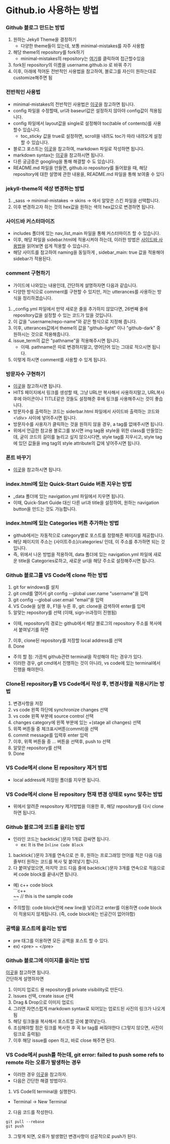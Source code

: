 # Github.io 사용하는 방법

### Github 블로그 만드는 방법
1. 원하는 Jekyll Theme을 결정하기
    - 다양한 theme들이 있는데, 보통 minimal-mistakes를 자주 사용함
2.  해당 theme의 repository를 fork하기
    - minimal-mistakes의 repository는 [여기](https://github.com/mmistakes/minimal-mistakes)를 클릭하여 접근할수있음
4.  fork된 repository의 이름을 username.github.io 로 바꿔 주기
5.  이후, 아래에 적어둔 전반적인 사용법을 참고하여, 블로그를 자신이 원하는대로 customize해주면 됨

### 전반적인 사용법
- minimal-mistakes의 전반적인 사용법은 [이곳](https://mmistakes.github.io/minimal-mistakes/docs/quick-start-guide/)을 참고하면 됩니다.
- config 파일을 수정할때, url과 baseurl값은 설정하지 않아야 config값이 적용됩니다.
- config 파일에서 layout값을 single로 설정해야 toc(table of contents)를 사용할수 있습니다.
  - toc_sticky 값을 true로 설정하면, scroll을 내려도 toc가 따라 내려오게 설정할 수 있습니다.
- 블로그 포스트는 [이곳](https://ansohxxn.github.io/blog/posting/)을 참고하여, markdown 파일로 작성하면 됩니다.
- markdown syntax는 [이곳](https://simhyejin.github.io/2016/06/30/Markdown-syntax/)을 참고하시면 됩니다.
- 다른 궁금증은 googling을 통해 해결할 수 도 있습니다.
- README.md 파일을 만들면, github.io repository를 들어왔을 때, 해당 repository에 대한 설명에 관한 내용을, README.md 파일을 통해 보여줄 수 있다
 
 
### jekyll-theme의 색상 변경하는 방법
1. \_sass -> minimal-mistakes -> skins -> 에서 알맞은 스킨 파일을 선택합니다.
2. 이후 변경하고자 하는 것의 hex값을 원하는 색의 hex값으로 변경하면 됩니다.
 
 
### 사이드바 커스터마이즈
- includes 폴더에 있는 nav_list_main 파일을 통해 커스터마이즈 할 수 있습니다.
- 이후, 해당 파일을 sidebar.html에 적용시켜야 하는데, 이러한 방법은 [사이드바 사용법](https://ansohxxn.github.io/blog/category/)을 읽어보면 쉽게 적용할 수 있습니다.
- 해당 사이트를 참고하여 naming을 동일하게 , sidebar_main: true 값을 적용해야 sidebar가 적용된다.


### comment 구현하기
- 가이드에 나와있는 내용인데, 간단하게 설명하자면 다음과 같습니다.
- 다양한 방식으로 comment를 구현할 수 있지만, 저는 utterances를 사용하는 방식을 정리하겠습니다.
1. \_config.yml 파일에서 만약 새로운 줄을 추가하지 않았다면, 26번째 줄에 repository값을 설정할 수 있는 코드가 있을 것입니다.
2. 이 값을 "username/repo-name"와 같은 형식으로 지정해 줍니다. 
3. 이후, utterances값에서 theme의 값을 "github-light" 이나 "github-dark" 중 원하시는 것으로 적용해줍니다.
4. issue_term의 값은 "pathname"을 적용해주시면 됩니다.
    - 이때. pathname은 따로 변경하지말고, 영어단어 있는 그대로 적으시면 됩니다.
6. 이렇게 하시면 comment를 사용할 수 있게 됩니다.


### 방문자수 구현하기
- [이곳](https://choiseonjae.github.io/jekyll/hits/)을 참고하시면 됩니다.
- HITS 페이지에서 링크를 생성할 때, 그냥 URL만 복사해서 사용하지말고, URL복사 후에 아이콘이나 TITLE같은 것들도 설정해준 후에 링크를 사용해주시는 것이 좋습니다.
- 방문자수를 출력하는 코드는 siderbar.html 파일에서 사이드바 출력하는 코드와 <\\div> 사이에 넣어주시면 됩니다.
- 방문자수를 사용자가 클릭하는 것을 원하지 않을 경우, a tag를 없애주시면 됩니다.
- 위에서 언급한 참고용 블로그를 보시면 img tag용 style을 위한 class를 만들었는데, 굳이 코드의 길이를 늘리고 싶지 않으시다면, style tag를 지우시고, style tag에 있던 값들을 img tag의 style attribute의 값에 넣어주시면 됩니다. 

### 폰트 바꾸기
- [이곳](https://oilmlio.com/blog/Change-the-GitHub-Blog-Font-RIDIBatang/)을 참고하시면 됩니다.


### index.html에 있는 Quick-Start Guide 버튼 지우는 방법
- \_data 폴더에 있는 navigation.yml 파일에서 지우면 됩니다.
- 이때, Quick-Start Guide 대신 다른 url과 title을 설정하여, 원하는 navigation button을 만드는 것도 가능합니다.


### index.html에 있는 Categories 버튼 추가하는 방법
- github에서는 자동적으로 category별로 포스트를 정렬해준 페이지를 제공합니다.
- 해당 페이지의 주소는 {사이트주소}/categories/ 인데, 이 주소를 추가하면 되는 것입니다.
- 즉, 위에서 나온 방법을 적용하여, data 폴더에 있는 navigation.yml 파일에 새로운 title을 Categories로하고, 새로운 url을 해당 주소로 설정해주시면 됩니다.


### Github 블로그를 VS Code에 clone 하는 방법
1. git for windows를 설치
2. git cmd를 열어서 git config --global user.name "username"을 입력
3. git config --global user.email "email"을 입력
4. VS Code을 실행 후, F1을 누른 후, git: clone을 검색하여 enter를 입력
5. 알맞는 repository를 선택 (이때, sign-in과정이 진행됨)
 - 이때, repository의 경로는 github에서 해당 블로그의 repository 주소를 복사에서 붙여넣기를 하면 
7. 이후, clone된 repository를 저장할 local address를 선택
8. Done
- 주의 할 점: 가끔씩 github관련 terminal을 작성해야 하는 경우가 있다.
- 이러한 경우, git cmd에서 진행하는 것이 아니라, vs code에 있는 terminal에서 진행을 해야한다.


### Clone된 repository를 VS Code에서 작성 후, 변경사항을 적용시키는 방법
1. 변경사항을 저장
2. vs code 왼쪽 하단에 synchronize changes 선택
3. vs code 왼쪽 부분에 source control 선택
4. changes category에 왼쪽 부분에 있는 +(stage all changes) 선택
5. 위쪽 버튼들 중 체크표시버튼(commit)을 선택
6. commit message를 입력후 enter 입력
7. 이후, 위쪽 버튼들 중 ... 버튼을 선택후, push to 선택
8. 알맞은 repository를 선택
9. Done


### VS Code에서 clone 된 repository 제거 방법
- local address에 저장된 폴더를 지우면 됩니다. 


### VS Code에서 clone 된 repository 현재 변경 상태로 sync 맞추는 방법
- 위에서 알려준 respository 제거방법을 이용한 후, 해당 repository를 다시 clone하면 됩니다.


### Github 블로그에 코드를 올리는 방법
- 인라인 코드는 backtick(\`)문자 1개로 감싸면 됩니다.
    - ex: It is the `Inline Code Block`
1. backtick(\`)문자 3개를 연속으로 쓴 후, 원하는 프로그래밍 언어를 적은 다음 다음 줄부터 원하는 코드를 복사 및 붙여넣기 합니다.
2. 다 붙여넣었으면, 마지막 코드 다음 줄에 backtick(\`)문자 3개를 연속으로 적음으로써 code block를 끝내시면 됩니다.
- 예) c++ code block <br>
\`\`\`c++ <br>
~~ // this is the sample code <br>
\`\`\` <br>
- 주의할점: code block안에 new line을 넣으려고 enter를 이용하면 code block이 적용되지 않게됩니다. (즉, code block에는 빈공간이 없어야함)

### 공백을 포스트에 올리는 방법
- pre 태그를 이용하면 모든 공백을 포스트 할 수 있다.
- ex) \<pre> ~ \</pre> <br>

### Github 블로그에 이미지를 올리는 방법
[이곳](https://ahribori.com/article/5a03bcfd6c9eef13d882e29a)을 참고하면 됩니다. <br>
간단하게 설명하자면 <br>
1. 이미지 업로드 용 repository를 private visibility로 만든다.
2. Issues 선택, create issue 선택
3. Drag & Drop으로 이미지 업로드
4. 그러면 자연스럽게 markdown syntax로 되어있는 업로드된 사진의 링크가 나오게됨
5. 해당 링크들을 복사해서 포스트할 곳에 붙여넣는다.
6. 조심해야할 점은 링크를 복사한 후 꼭 br tag를 써줘야한다 (그렇지 않으면, 사진이 링크로 출력됨)
7. 이후 해당 issue를 open 하고, 바로 close 해주면 된다.


### VS Code에서 push를 하는데, git error: failed to push some refs to remote 라는 오류가 발생하는 경우
- 이러한 경우 [이곳](https://stackoverflow.com/questions/24114676/git-error-failed-to-push-some-refs-to-remote)을 참고하자.
- 다음은 간단한 해결 방법이다.
1. VS Code의 terminal을 실행한다. 
 - Terminal -> New Terminal
2. 다음 코드를 작성한다.
 ```
git pull --rebase
git push
 ```
3. 그렇게 되면, 오류가 발생했던 변경사항이 성공적으로 push가 된다.
